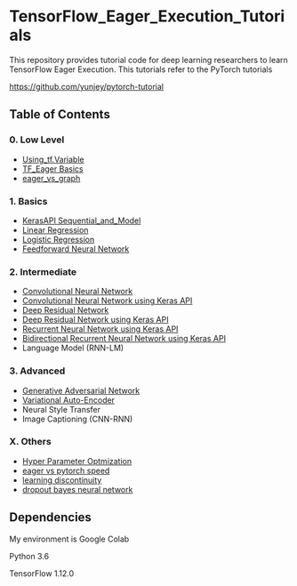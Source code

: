 # TensorFlow_Eager_Execution_Tutorials

This repository provides tutorial code for deep learning researchers to learn TensorFlow Eager Execution. This tutorials refer to the PyTorch tutorials 

https://github.com/yunjey/pytorch-tutorial



## Table of Contents
### 0. Low Level
* [Using_tf.Variable](https://github.com/hellocybernetics/TensorFlow_Eager_Execution_Tutorials/blob/master/tutorials/00_lowlevel/LinearModel_using_tf_Variable.ipynb)
* [TF_Eager Basics](https://github.com/hellocybernetics/TensorFlow_Eager_Execution_Tutorials/blob/master/tutorials/01_basics/TF_eager_basics.ipynb) 
* [eager_vs_graph](https://github.com/hellocybernetics/TensorFlow_Eager_Execution_Tutorials/blob/master/tutorials/00_lowlevel/eager_vs_graph.ipynb)

### 1. Basics
* [KerasAPI Sequential_and_Model](https://github.com/hellocybernetics/TensorFlow_Eager_Execution_Tutorials/blob/master/tutorials/01_basics/Sequential_and_Model.ipynb)
* [Linear Regression](https://github.com/hellocybernetics/TensorFlow_Eager_Execution_Tutorials/blob/master/tutorials/01_basics/linear_regression.ipynb)
* [Logistic Regression](https://github.com/hellocybernetics/TensorFlow_Eager_Execution_Tutorials/blob/master/tutorials/01_basics/logistic_regression.ipynb)
* [Feedforward Neural Network](https://github.com/hellocybernetics/TensorFlow_Eager_Execution_Tutorials/blob/master/tutorials/01_basics/feed_forward_neural_network.ipynb)

### 2. Intermediate
* [Convolutional Neural Network](https://github.com/hellocybernetics/TensorFlow_Eager_Execution_Tutorials/blob/master/tutorials/02_intermediate/Convolutinal_Neural_Network.ipynb)
* [Convolutional Neural Network using Keras API](https://github.com/hellocybernetics/TensorFlow_Eager_Execution_Tutorials/blob/master/tutorials/02_intermediate/Convolutinal_Neural_Network_using_KerasAPI.ipynb)
* [Deep Residual Network](https://github.com/hellocybernetics/TensorFlow_Eager_Execution_Tutorials/blob/master/tutorials/02_intermediate/residual_network.ipynb)
* [Deep Residual Network using Keras API](https://github.com/hellocybernetics/TensorFlow_Eager_Execution_Tutorials/blob/master/tutorials/02_interimediate/residual_network.ipynb)
* [Recurrent Neural Network using Keras API](https://github.com/hellocybernetics/TensorFlow_Eager_Execution_Tutorials/blob/master/tutorials/02_intermediate/Recurrent_Neural_Network.ipynb)
* [Bidirectional Recurrent Neural Network using Keras API](https://github.com/hellocybernetics/TensorFlow_Eager_Execution_Tutorials/blob/master/tutorials/02_intermediate/Bidrectional_Recurrent_Neural_Network.ipynb)
* Language Model (RNN-LM)

### 3. Advanced
* [Generative Adversarial Network](https://github.com/hellocybernetics/TensorFlow_Eager_Execution_Tutorials/blob/master/tutorials/03_advanced/Generative_Adversarial_Network.ipynb)
* [Variational Auto-Encoder](https://github.com/hellocybernetics/TensorFlow_Eager_Execution_Tutorials/blob/master/tutorials/03_advanced/Variational_Auto_Encoder.ipynb)
* Neural Style Transfer
* Image Captioning (CNN-RNN)

### X. Others
* [Hyper Parameter Optmization](https://github.com/hellocybernetics/TensorFlow_Eager_Execution_Tutorials/blob/master/tutorials/99_others/hyper_parameter_optimization_using_optuna.ipynb)
* [eager vs pytorch speed](https://github.com/hellocybernetics/TensorFlow_Eager_Execution_Tutorials/blob/master/tutorials/99_others/Eager_vs_PyTorch_speed.ipynb)
* [learning discontinuity](https://github.com/hellocybernetics/TensorFlow_Eager_Execution_Tutorials/blob/master/tutorials/99_others/learninig_discontinuity.ipynb)
* [dropout bayes neural network](https://github.com/hellocybernetics/TensorFlow_Eager_Execution_Tutorials/blob/master/tutorials/99_others/dropout_bayes.ipynb)

## Dependencies
My environment is Google Colab

Python 3.6 

TensorFlow 1.12.0

